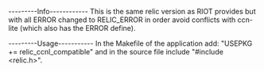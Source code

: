 ---------Info------------
This is the same relic version as RIOT provides but with all ERROR changed to 
RELIC_ERROR in order avoid conflicts with ccn-lite (which also has the ERROR 
define).

---------Usage-----------
In the Makefile of the application add: "USEPKG += relic_ccnl_compatible"
and in the source file include "#include <relic.h>".
